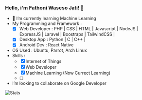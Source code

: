 ### Hello, i'm Fathoni Waseso Jati! 👋
- :open_book: I’m currently learning Machine Learning
- My Programming and Framework :
  - [x] Web Developer : PHP | CSS | HTML | Javascript | NodeJS | ExpressJS | Laravel | Boostraps | TailwindCSS |
  - [x] Desktop App   : Python | C | C++ |
  - [x] Android Dev   : React Native 

- OS Used :
  Ubuntu, 
  Parrot,
  Arch Linux
- Skills :
  - [x] Internet of Things 
  - [x] Web Developer
  - [x] Machine Learning (Now Currect Learning)
  - [ ] 
- I’m looking to collaborate on Google Developer

![Stats](https://github-readme-stats.vercel.app/api?username=vh4&show_icons=true&theme=algolia&include_all_commits=true&count_private=true&hide_border=true)
